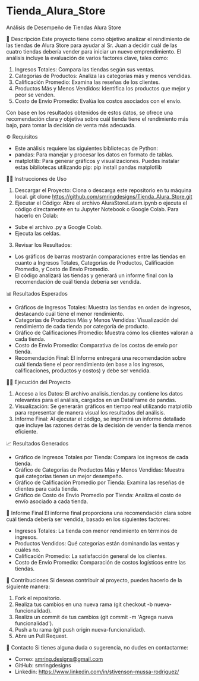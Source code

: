 # Tienda_Alura_Store

Análisis de Desempeño de Tiendas Alura Store

📖 Descripción
Este proyecto tiene como objetivo analizar el rendimiento de las tiendas de Alura Store para ayudar al Sr. Juan a decidir cuál de las cuatro tiendas debería vender para iniciar un nuevo emprendimiento. El análisis incluye la evaluación de varios factores clave, tales como:
1. Ingresos Totales: Compara las tiendas según sus ventas.
2. Categorías de Productos: Analiza las categorías más y menos vendidas.
3. Calificación Promedio: Examina las reseñas de los clientes.
4. Productos Más y Menos Vendidos: Identifica los productos que mejor y peor se venden.
5. Costo de Envío Promedio: Evalúa los costos asociados con el envío.

Con base en los resultados obtenidos de estos datos, se ofrece una recomendación clara y objetiva sobre cuál tienda tiene el rendimiento más bajo, para tomar la decisión de venta más adecuada.

⚙️ Requisitos
- Este análisis requiere las siguientes bibliotecas de Python:
- pandas: Para manejar y procesar los datos en formato de tablas.
- matplotlib: Para generar gráficos y visualizaciones.
Puedes instalar estas bibliotecas utilizando pip:
  pip install pandas matplotlib

🏃‍♂️ Instrucciones de Uso
1. Descargar el Proyecto: Clona o descarga este repositorio en tu máquina local.
  git clone https://github.com/smringdesigns/Tienda_Alura_Store.git 
2. Ejecutar el Código: Abre el archivo AluraStoreLatam.ipynb o ejecuta el código directamente en tu Jupyter Notebook o Google Colab. Para hacerlo en Colab:
- Sube el archivo .py a Google Colab.
- Ejecuta las celdas.
3. Revisar los Resultados:
- Los gráficos de barras mostrarán comparaciones entre las tiendas en cuanto a Ingresos Totales, Categorías de Productos, Calificación Promedio, y Costo de Envío Promedio.
- El código analizará las tiendas y generará un informe final con la recomendación de cuál tienda debería ser vendida.

📊 Resultados Esperados
- Gráficos de Ingresos Totales: Muestra las tiendas en orden de ingresos, destacando cuál tiene el menor rendimiento.
- Categorías de Productos Más y Menos Vendidas: Visualización del rendimiento de cada tienda por categoría de producto.
- Gráfico de Calificaciones Promedio: Muestra cómo los clientes valoran a cada tienda.
- Costo de Envío Promedio: Comparativa de los costos de envío por tienda.
- Recomendación Final: El informe entregará una recomendación sobre cuál tienda tiene el peor rendimiento (en base a los ingresos, calificaciones, productos y costos) y debe ser vendida.

🧑‍💻 Ejecución del Proyecto
1. Acceso a los Datos: El archivo analisis_tiendas.py contiene los datos relevantes para el análisis, cargados en un DataFrame de pandas.
2. Visualización: Se generarán gráficos en tiempo real utilizando matplotlib para representar de manera visual los resultados del análisis.
3. Informe Final: Al ejecutar el código, se imprimirá un informe detallado que incluye las razones detrás de la decisión de vender la tienda menos eficiente.

📈 Resultados Generados
- Gráfico de Ingresos Totales por Tienda: Compara los ingresos de cada tienda.
- Gráfico de Categorías de Productos Más y Menos Vendidas: Muestra qué categorías tienen un mejor desempeño.
- Gráfico de Calificación Promedio por Tienda: Examina las reseñas de clientes para cada tienda.
- Gráfico de Costo de Envío Promedio por Tienda: Analiza el costo de envío asociado a cada tienda.

📝 Informe Final
El informe final proporciona una recomendación clara sobre cuál tienda debería ser vendida, basado en los siguientes factores:
- Ingresos Totales: La tienda con menor rendimiento en términos de ingresos.
- Productos Vendidos: Qué categorías están dominando las ventas y cuáles no.
- Calificación Promedio: La satisfacción general de los clientes.
- Costo de Envío Promedio: Comparación de costos logísticos entre las tiendas.

📢 Contribuciones
Si deseas contribuir al proyecto, puedes hacerlo de la siguiente manera:
1. Fork el repositorio.
2. Realiza tus cambios en una nueva rama (git checkout -b nueva-funcionalidad).
3. Realiza un commit de tus cambios (git commit -m 'Agrega nueva funcionalidad').
4. Push a tu rama (git push origin nueva-funcionalidad).
5. Abre un Pull Request.

💬 Contacto
Si tienes alguna duda o sugerencia, no dudes en contactarme:
- Correo: smring.designs@gmail.com 
- GitHub: smringdesigns 
- Linkedin: https://www.linkedin.com/in/stivenson-mussa-rodriguez/ 

